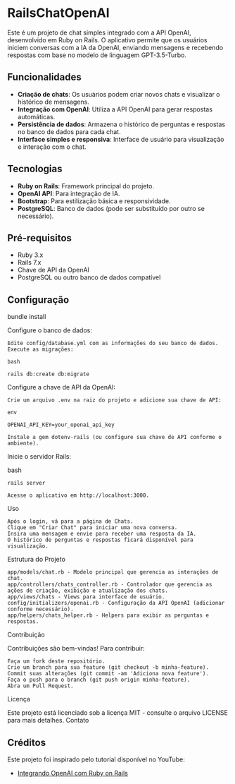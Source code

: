 # RailsChatOpenAI

Este é um projeto de chat simples integrado com a API OpenAI, desenvolvido em Ruby on Rails. O aplicativo permite que os usuários iniciem conversas com a IA da OpenAI, enviando mensagens e recebendo respostas com base no modelo de linguagem GPT-3.5-Turbo.

## Funcionalidades

- **Criação de chats**: Os usuários podem criar novos chats e visualizar o histórico de mensagens.
- **Integração com OpenAI**: Utiliza a API OpenAI para gerar respostas automáticas.
- **Persistência de dados**: Armazena o histórico de perguntas e respostas no banco de dados para cada chat.
- **Interface simples e responsiva**: Interface de usuário para visualização e interação com o chat.

## Tecnologias

- **Ruby on Rails**: Framework principal do projeto.
- **OpenAI API**: Para integração de IA.
- **Bootstrap**: Para estilização básica e responsividade.
- **PostgreSQL**: Banco de dados (pode ser substituído por outro se necessário).

## Pré-requisitos

- Ruby 3.x
- Rails 7.x
- Chave de API da OpenAI
- PostgreSQL ou outro banco de dados compatível

## Configuração

bundle install

Configure o banco de dados:

    Edite config/database.yml com as informações do seu banco de dados.
    Execute as migrações:

    bash

    rails db:create db:migrate

Configure a chave de API da OpenAI:

    Crie um arquivo .env na raiz do projeto e adicione sua chave de API:

    env

    OPENAI_API_KEY=your_openai_api_key

    Instale a gem dotenv-rails (ou configure sua chave de API conforme o ambiente).

Inicie o servidor Rails:

bash

    rails server

    Acesse o aplicativo em http://localhost:3000.

Uso

    Após o login, vá para a página de Chats.
    Clique em "Criar Chat" para iniciar uma nova conversa.
    Insira uma mensagem e envie para receber uma resposta da IA.
    O histórico de perguntas e respostas ficará disponível para visualização.

Estrutura do Projeto

    app/models/chat.rb - Modelo principal que gerencia as interações de chat.
    app/controllers/chats_controller.rb - Controlador que gerencia as ações de criação, exibição e atualização dos chats.
    app/views/chats - Views para interface de usuário.
    config/initializers/openai.rb - Configuração da API OpenAI (adicionar conforme necessário).
    app/helpers/chats_helper.rb - Helpers para exibir as perguntas e respostas.

Contribuição

Contribuições são bem-vindas! Para contribuir:

    Faça um fork deste repositório.
    Crie um branch para sua feature (git checkout -b minha-feature).
    Commit suas alterações (git commit -am 'Adiciona nova feature').
    Faça o push para o branch (git push origin minha-feature).
    Abra um Pull Request.

Licença

Este projeto está licenciado sob a licença MIT - consulte o arquivo LICENSE para mais detalhes.
Contato


## Créditos

Este projeto foi inspirado pelo tutorial disponível no YouTube:

- [Integrando OpenAI com Ruby on Rails](https://www.youtube.com/watch?v=_3AsaXoLdj4&t=545s)
